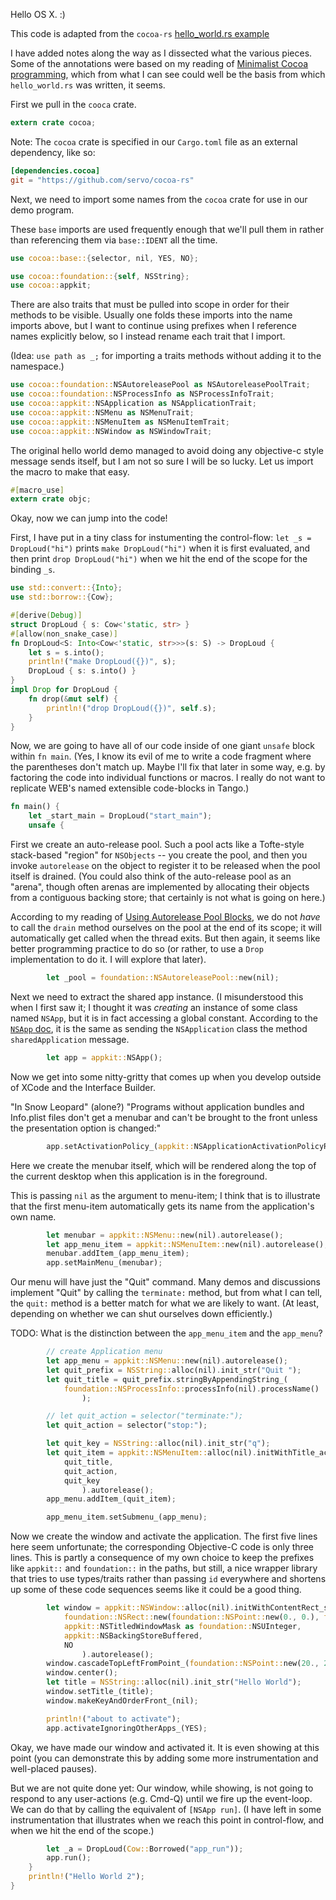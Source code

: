 Hello OS X. :)

This code is adapted from the `cocoa-rs` [hello_world.rs example]

[hello_world.rs example]: https://github.com/servo/cocoa-rs/blob/master/examples/hello_world.rs

I have added notes along the way as I dissected what the various pieces. Some of the
annotations were based on my reading of [Minimalist Cocoa programming], which from what
I can see could well be the basis from which `hello_world.rs` was written, it seems.

[Minimalist Cocoa programming]: http://www.cocoawithlove.com/2010/09/minimalist-cocoa-programming.html

First we pull in the `cooca` crate.

```rust
extern crate cocoa;
```

Note: The `cocoa` crate is specified in our `Cargo.toml` file as an external dependency,
like so:
```toml
[dependencies.cocoa]
git = "https://github.com/servo/cocoa-rs"
```

Next, we need to import some names from the `cocoa` crate for use in our demo program.

These `base` imports are used frequently enough that we'll pull them
in rather than referencing them via `base::IDENT` all the time.

```rust
use cocoa::base::{selector, nil, YES, NO};

use cocoa::foundation::{self, NSString};
use cocoa::appkit;
```

There are also traits that must be pulled into scope in order for
their methods to be visible. Usually one folds these imports into
the name imports above, but I want to continue using prefixes
when I reference names explicitly below, so I instead rename each
trait that I import.

(Idea: `use path as _;` for importing a traits methods without adding
it to the namespace.)

```rust
use cocoa::foundation::NSAutoreleasePool as NSAutoreleasePoolTrait;
use cocoa::foundation::NSProcessInfo as NSProcessInfoTrait;
use cocoa::appkit::NSApplication as NSApplicationTrait;
use cocoa::appkit::NSMenu as NSMenuTrait;
use cocoa::appkit::NSMenuItem as NSMenuItemTrait;
use cocoa::appkit::NSWindow as NSWindowTrait;
```

The original hello world demo managed to avoid doing any objective-c
style message sends itself, but I am not so sure I will be so lucky.
Let us import the macro to make that easy.

```rust
#[macro_use]
extern crate objc;
```

Okay, now we can jump into the code!

First, I have put in a tiny class for instumenting the control-flow:
`let _s = DropLoud("hi")` prints `make DropLoud("hi")` when it is
first evaluated, and then print `drop DropLoud("hi")` when we hit the
end of the scope for the binding `_s`.
       
```rust
use std::convert::{Into};
use std::borrow::{Cow};

#[derive(Debug)]
struct DropLoud { s: Cow<'static, str> }
#[allow(non_snake_case)]
fn DropLoud<S: Into<Cow<'static, str>>>(s: S) -> DropLoud {
    let s = s.into();
    println!("make DropLoud({})", s);
    DropLoud { s: s.into() }
}  
impl Drop for DropLoud {
    fn drop(&mut self) {
        println!("drop DropLoud({})", self.s);
    }
}
```
     
Now, we are going to have all of our code inside of one giant `unsafe` block
within `fn main`.  (Yes, I know its evil of me to write a code
fragment where the parentheses don't match up.  Maybe I'll fix that
later in some way, e.g. by factoring the code into individual
functions or macros. I really do not want to replicate WEB's named
extensible code-blocks in Tango.)

```rust
fn main() {
    let _start_main = DropLoud("start_main");
    unsafe {
```

First we create an auto-release pool. Such a pool acts like a
Tofte-style stack-based "region" for `NSObjects` -- you create the
pool, and then you invoke `autorelease` on the object to register it
to be released when the pool itself is drained. (You could also think
of the auto-release pool as an "arena", though often arenas are
implemented by allocating their objects from a contiguous backing
store; that certainly is not what is going on here.)

According to my reading of [Using Autorelease Pool Blocks], we do not
*have* to call the `drain` method ourselves on the pool at the end of
its scope; it will automatically get called when the thread exits. But
then again, it seems like better programming practice to do so (or
rather, to use a `Drop` implementation to do it. I will explore that
later).

[Using Autorelease Pool Blocks]: https://developer.apple.com/library/ios/documentation/Cocoa/Conceptual/MemoryMgmt/Articles/mmAutoreleasePools.html

```rust
        let _pool = foundation::NSAutoreleasePool::new(nil);
```

Next we need to extract the shared app instance. (I misunderstood this
when I first saw it; I thought it was *creating* an instance of some
class named `NSApp`, but it is in fact accessing a global constant.
According to the [`NSApp` doc], it is the same as sending the
`NSApplication` class the method `sharedApplication` message.

[`NSApp` doc]: https://developer.apple.com/library/mac//documentation/Cocoa/Reference/ApplicationKit/Classes/NSApplication_Class/index.html#//apple_ref/doc/constant_group/NSApp

```rust
        let app = appkit::NSApp();
```

Now we get into some nitty-gritty that comes up when you develop
outside of XCode and the Interface Builder.

"In Snow Leopard" (alone?) "Programs without application bundles and Info.plist files don't get a menubar
and can't be brought to the front unless the presentation option is changed:"

```rust
        app.setActivationPolicy_(appkit::NSApplicationActivationPolicyRegular);
```

Here we create the menubar itself, which will be rendered along the
top of the current desktop when this application is in the foreground.

This is passing `nil` as the argument to menu-item; I think that is to
illustrate that the first menu-item automatically gets its name from
the application's own name.

```rust
        let menubar = appkit::NSMenu::new(nil).autorelease();
        let app_menu_item = appkit::NSMenuItem::new(nil).autorelease();
        menubar.addItem_(app_menu_item);
        app.setMainMenu_(menubar);
```

Our menu will have just the "Quit" command. Many demos and discussions
implement "Quit" by calling the `terminate:` method, but from what I
can tell, the `quit:` method is a better match for what we are likely
to want. (At least, depending on whether we can shut ourselves down
efficiently.)

TODO: What is the distinction between the `app_menu_item` and the `app_menu`?

```rust
        // create Application menu
        let app_menu = appkit::NSMenu::new(nil).autorelease();
        let quit_prefix = NSString::alloc(nil).init_str("Quit ");
        let quit_title = quit_prefix.stringByAppendingString_(
            foundation::NSProcessInfo::processInfo(nil).processName()
                );

        // let quit_action = selector("terminate:");
        let quit_action = selector("stop:");

        let quit_key = NSString::alloc(nil).init_str("q");
        let quit_item = appkit::NSMenuItem::alloc(nil).initWithTitle_action_keyEquivalent_(
            quit_title,
            quit_action,
            quit_key
                ).autorelease();
        app_menu.addItem_(quit_item);

        app_menu_item.setSubmenu_(app_menu);
```

Now we create the window and activate the application. The first five
lines here seem unfortunate; the corresponding Objective-C code is
only three lines. This is partly a consequence of my own choice to
keep the prefixes like `appkit::` and `foundation::` in the paths, but
still, a nice wrapper library that tries to use types/traits rather
than passing `id` everywhere and shortens up some of these code
sequences seems like it could be a good thing.

```rust
        let window = appkit::NSWindow::alloc(nil).initWithContentRect_styleMask_backing_defer_(
            foundation::NSRect::new(foundation::NSPoint::new(0., 0.), foundation::NSSize::new(200., 200.)),
            appkit::NSTitledWindowMask as foundation::NSUInteger,
            appkit::NSBackingStoreBuffered,
            NO
                ).autorelease();
        window.cascadeTopLeftFromPoint_(foundation::NSPoint::new(20., 20.));
        window.center();
        let title = NSString::alloc(nil).init_str("Hello World");
        window.setTitle_(title);
        window.makeKeyAndOrderFront_(nil);

        println!("about to activate");
        app.activateIgnoringOtherApps_(YES);
```

Okay, we have made our window and activated it. It is even
showing at this point (you can demonstrate this by adding
some more instrumentation and well-placed pauses).

But we are not quite done yet: Our window, while showing, is not going
to respond to any user-actions (e.g. Cmd-Q) until we fire up the
event-loop. We can do that by calling the equivalent of `[NSApp
run]`. (I have left in some instrumentation that illustrates when we
reach this point in control-flow, and when we hit the end of the
scope.)

```rust
        let _a = DropLoud(Cow::Borrowed("app_run"));
        app.run();
    }
    println!("Hello World 2");
}
```
